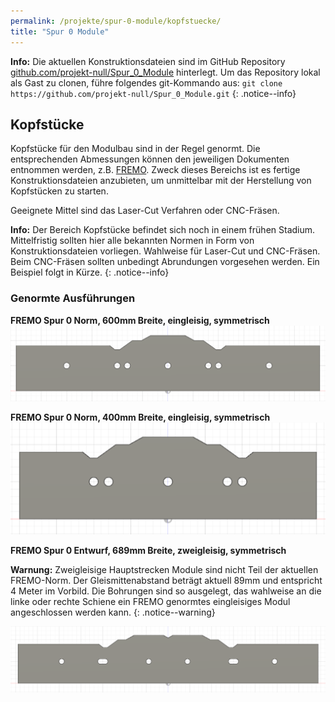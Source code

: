 ```yaml
---
permalink: /projekte/spur-0-module/kopfstuecke/
title: "Spur 0 Module"
---
```


**Info:** Die aktuellen Konstruktionsdateien sind im GitHub Repository [github.com/projekt-null/Spur_0_Module](https://github.com/projekt-null/Spur_0_Module) hinterlegt. Um das Repository lokal als Gast zu clonen, führe folgendes git-Kommando aus: `git clone https://github.com/projekt-null/Spur_0_Module.git`
{: .notice--info}

## Kopfstücke

Kopfstücke für den Modulbau sind in der Regel genormt. Die entsprechenden Abmessungen können den jeweiligen Dokumenten entnommen werden, z.B. [FREMO](https://www.fremo-net.eu/modulsysteme/baugroesse-0/0-regelspur/). Zweck dieses Bereichs ist es fertige Konstruktionsdateien anzubieten, um unmittelbar mit der Herstellung von Kopfstücken zu starten.

Geeignete Mittel sind das Laser-Cut Verfahren oder CNC-Fräsen. 

**Info:** Der Bereich Kopfstücke befindet sich noch in einem frühen Stadium. Mittelfristig sollten hier alle bekannten Normen in Form von Konstruktionsdateien vorliegen. Wahlweise für Laser-Cut und CNC-Fräsen. Beim CNC-Fräsen sollten unbedingt Abrundungen vorgesehen werden. Ein Beispiel folgt in Kürze.
{: .notice--info}

### Genormte Ausführungen

**FREMO Spur 0 Norm, 600mm Breite, eingleisig, symmetrisch**
![FREMO Spur 0 Norm, 600mm Breite, eingleisig, symmetrisch](/assets/images/projekte/spur-0-module/fremo-spur-0-norm-600mm.png)

**FREMO Spur 0 Norm, 400mm Breite, eingleisig, symmetrisch**
![FREMO Spur 0 Norm, 400mm Breite, eingleisig, symmetrisch](/assets/images/projekte/spur-0-module/fremo-spur-0-norm-400mm.png)

**FREMO Spur 0 Entwurf, 689mm Breite, zweigleisig, symmetrisch**

**Warnung:** Zweigleisige Hauptstrecken Module sind nicht Teil der aktuellen FREMO-Norm. Der Gleismittenabstand beträgt aktuell 89mm und entspricht 4 Meter im Vorbild. Die Bohrungen sind so ausgelegt, das wahlweise an die linke oder rechte Schiene ein FREMO genormtes eingleisiges Modul angeschlossen werden kann.
{: .notice--warning}

![FREMO Spur 0 Entwurf, 689mm Breite, zweigleisig, symmetrisch](/assets/images/projekte/spur-0-module/fremo-spur-0-entwurf-2gl-689mm.png)